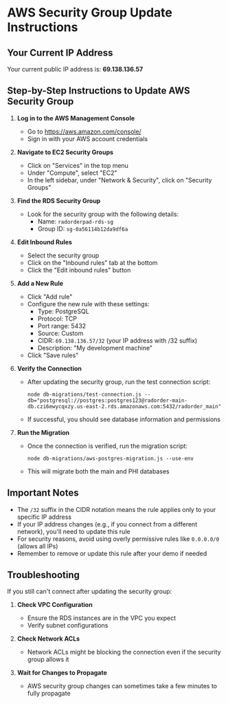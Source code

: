 # AWS Security Group Update Instructions

## Your Current IP Address
Your current public IP address is: **69.138.136.57**

## Step-by-Step Instructions to Update AWS Security Group

1. **Log in to the AWS Management Console**
   - Go to https://aws.amazon.com/console/
   - Sign in with your AWS account credentials

2. **Navigate to EC2 Security Groups**
   - Click on "Services" in the top menu
   - Under "Compute", select "EC2"
   - In the left sidebar, under "Network & Security", click on "Security Groups"

3. **Find the RDS Security Group**
   - Look for the security group with the following details:
     - Name: `radorderpad-rds-sg`
     - Group ID: `sg-0a56114b12da9df6a`

4. **Edit Inbound Rules**
   - Select the security group
   - Click on the "Inbound rules" tab at the bottom
   - Click the "Edit inbound rules" button

5. **Add a New Rule**
   - Click "Add rule"
   - Configure the new rule with these settings:
     - Type: PostgreSQL
     - Protocol: TCP
     - Port range: 5432
     - Source: Custom
     - CIDR: `69.138.136.57/32` (your IP address with /32 suffix)
     - Description: "My development machine"
   - Click "Save rules"

6. **Verify the Connection**
   - After updating the security group, run the test connection script:
     ```
     node db-migrations/test-connection.js --db="postgresql://postgres:postgres123@radorder-main-db.czi6ewycqxzy.us-east-2.rds.amazonaws.com:5432/radorder_main"
     ```
   - If successful, you should see database information and permissions

7. **Run the Migration**
   - Once the connection is verified, run the migration script:
     ```
     node db-migrations/aws-postgres-migration.js --use-env
     ```
   - This will migrate both the main and PHI databases

## Important Notes

- The `/32` suffix in the CIDR notation means the rule applies only to your specific IP address
- If your IP address changes (e.g., if you connect from a different network), you'll need to update this rule
- For security reasons, avoid using overly permissive rules like `0.0.0.0/0` (allows all IPs)
- Remember to remove or update this rule after your demo if needed

## Troubleshooting

If you still can't connect after updating the security group:

1. **Check VPC Configuration**
   - Ensure the RDS instances are in the VPC you expect
   - Verify subnet configurations

2. **Check Network ACLs**
   - Network ACLs might be blocking the connection even if the security group allows it

3. **Wait for Changes to Propagate**
   - AWS security group changes can sometimes take a few minutes to fully propagate